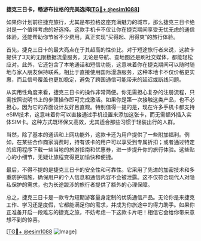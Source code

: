 **捷克三日卡，畅游布拉格的完美选择[[TG💪+ @esim1088](https://t.me/s/esim1088)]**

如果你计划前往捷克旅行，尤其是布拉格这座充满魅力的城市，那么捷克三日卡绝对是一个值得考虑的好选择。这款手机卡不仅让你在捷克期间享受无忧无虑的通信体验，还能帮助你节省不少费用，真正实现“买得起、用得爽”的旅行体验。

首先，捷克三日卡的最大亮点在于其超高的性价比。对于短途旅行者来说，这款卡提供了3天的无限数据流量服务，无论是导航、查地图还是刷社交媒体，都能轻松应对。此外，它还包含了本地通话和短信功能，这意味着你在捷克期间可以随时随地与家人朋友保持联系。相比于直接使用国际漫游服务，这种本地卡不仅价格更实惠，而且信号覆盖也更加稳定，避免了跨国通信可能带来的延迟或断线问题。

从实用性角度来看，捷克三日卡的操作非常简便。你无需担心复杂的注册流程，只需按照说明书上的步骤操作即可完成激活。如果你是第一次接触这类产品，也不必担心，因为它的界面设计友好且直观。特别值得一提的是，现在许多手机卡都支持eSIM技术，这意味着你可以直接通过手机设置来添加这张卡，而无需额外插入实体SIM卡。这种方式既环保又高效，尤其适合那些习惯于轻装出行的人群。

当然，除了基本的通话和上网功能外，这款卡还为用户提供了一些附加福利。例如，在某些合作商家消费时，持有该卡的用户可以享受到专属折扣；或者通过特定的应用程序下载一些当地的旅游指南和优惠券，进一步提升你的旅行体验。这些贴心的小细节，无疑让旅程变得更加愉快和便捷。

最后，不得不提的是捷克三日卡的安全性和可靠性。它采用了先进的加密技术和多重防护措施，确保用户的个人信息和通信内容不会被泄露。这不仅符合现代人对隐私保护的需求，也为长途跋涉的旅行者提供了额外的心理保障。

总之，捷克三日卡是一款专为短期游客量身定制的优质通信产品。无论你是来捷克工作、学习还是度假，它都能满足你的需求，并成为你旅途中的得力助手。如果你正准备开启一段难忘的捷克之旅，不妨考虑一下这款卡片吧！相信它会给你带来意想不到的惊喜。

[[TG💪+ @esim1088](https://t.me/s/esim1088) ![Image](https://i.postimg.cc/4NQfJmqS/Snipaste-2025-05-13-00-14-12.png)]